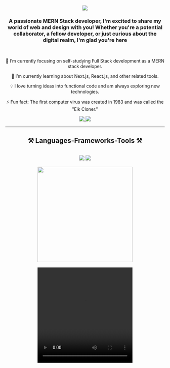 <h1 align="center">
    <img src="https://readme-typing-svg.herokuapp.com/?font=Righteous&size=35&center=true&vCenter=true&width=500&height=70&duration=4000&lines=Hi+There!+👋;+I'm+Kiran+S!;" />
</h1>

<h3 align="center">A passionate MERN Stack developer, I'm excited to share my world of web and design with you! Whether you're a potential collaborator, a fellow developer, or just curious about the digital realm, I'm glad you're here</h3>

<br/>

<div align="center">
 
🔭 I’m currently focusing on self-studying Full Stack development as a MERN stack developer.

🌱 I’m currently learning about Next.js, React.js, and other related tools.

💡 I love turning ideas into functional code and am always exploring new technologies.

⚡ Fun fact: The first computer virus was created in 1983 and was called the "Elk Cloner."

 </div>
 
<div align="center"> 
  <a href="mailto:kiransunilkumar2017@gmail.com">
    <img src="https://img.shields.io/badge/Gmail-333333?style=for-the-badge&logo=gmail&logoColor=red" />
  </a>
  <a href="https://www.linkedin.com/in/kiran-s-335530244/" target="_blank">
    <img src="https://img.shields.io/badge/LinkedIn-0077B5?style=for-the-badge&logo=linkedin&logoColor=white" target="_blank" />
  </a>
</div>

<hr/>

<h2 align="center">⚒️ Languages-Frameworks-Tools ⚒️</h2>
<br/>
<div align="center">
    <img src="https://skillicons.dev/icons?i=react,bootstrap,mui,html,css,vscode,github,figma,tailwind,git,r" />
    <img src="https://skillicons.dev/icons?i=nodejs,javascript,typescript,express,mongodb" /><br>
</div>

<br/>

<!-- Add a colorful animated GIF -->
<div align="center">
  <img src="https://media.giphy.com/media/3o7btN3sFYh2m8cb88/giphy.gif" width="300" />
</div>

<br/>

<!-- Add a mini video or animation -->
<div align="center">
  <video width="300" height="300" controls>
    <source src="https://www.example.com/your-video.mp4" type="video/mp4">
    Your browser does not support the video tag.
  </video>
</div>
